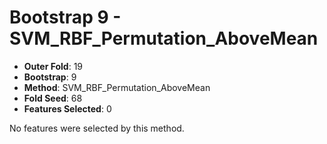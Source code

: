 # Bootstrap 9 - SVM_RBF_Permutation_AboveMean

- **Outer Fold**: 19
- **Bootstrap**: 9
- **Method**: SVM_RBF_Permutation_AboveMean
- **Fold Seed**: 68
- **Features Selected**: 0

No features were selected by this method.
